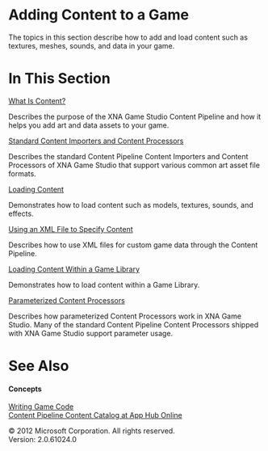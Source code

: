 ﻿

# Adding Content to a Game

The topics in this section describe how to add and load content such as textures, meshes, sounds, and data in your game.

# In This Section

[What Is Content?](CP_Overview.md)

Describes the purpose of the XNA Game Studio Content Pipeline and how it helps you add art and data assets to your game.

[Standard Content Importers and Content Processors](CP_StdImpsProcs.md)

Describes the standard Content Pipeline Content Importers and Content Processors of XNA Game Studio that support various common art asset file formats.

[Loading Content](AppModel_HowTo_LoadResources.md)

Demonstrates how to load content such as models, textures, sounds, and effects.

[Using an XML File to Specify Content](CP_XML_Overview.md)

Describes how to use XML files for custom game data through the Content Pipeline.

[Loading Content Within a Game Library](AppModel_HowTo_LoadLibraryResources.md)

Demonstrates how to load content within a Game Library.

[Parameterized Content Processors](CP_StdParamProcs.md)

Describes how parameterized Content Processors work in XNA Game Studio. Many of the standard Content Pipeline Content Processors shipped with XNA Game Studio support parameter usage.

# See Also

#### Concepts

[Writing Game Code](ProgrammingGuide.md)  
[Content Pipeline Content Catalog at App Hub Online](http://go.microsoft.com/fwlink/?LinkId=128876)  

© 2012 Microsoft Corporation. All rights reserved.  
Version: 2.0.61024.0